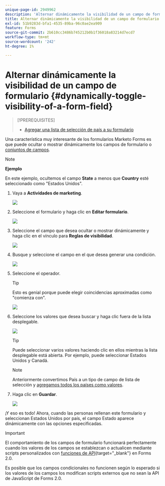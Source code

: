 ```yaml
---
unique-page-id: 2949962
description: 'Alternar dinámicamente la visibilidad de un campo de formulario: documentos de Marketo, documentación del producto'
title: Alternar dinámicamente la visibilidad de un campo de formulario
exl-id: 51b9283d-bfa1-4535-89ba-96c0ae2ea909
feature: Forms
source-git-commit: 2b610cc3486b745212b0b1f36018a83214d7ecd7
workflow-type: tm+mt
source-wordcount: '242'
ht-degree: 1%

---
```


# Alternar dinámicamente la visibilidad de un campo de formulario {#dynamically-toggle-visibility-of-a-form-field}

>[!PREREQUISITES]
>
>* [Agregar una lista de selección de país a su formulario](/help/marketo/product-docs/demand-generation/forms/form-actions/add-a-country-picklist-to-your-form.md)

Una característica muy interesante de los formularios Marketo Forms es que puede ocultar o mostrar dinámicamente los campos de formulario o [conjuntos de campos](/help/marketo/product-docs/demand-generation/forms/form-fields/add-a-fieldset-to-a-form.md).

>[!NOTE]
>
>**Ejemplo**
>
>En este ejemplo, ocultemos el campo **State** a menos que **Country** esté seleccionado como &quot;Estados Unidos&quot;.

1. Vaya a **Actividades de marketing**.

   ![](assets/login-marketing-activities-8.png)

1. Seleccione el formulario y haga clic en **Editar formulario**.

   ![](assets/editform-1.png)

1. Seleccione el campo que desea ocultar o mostrar dinámicamente y haga clic en el vínculo para **Reglas de visibilidad**.

   ![](assets/image2014-9-15-15-3a16-3a0.png)

1. Busque y seleccione el campo en el que desea generar una condición.

   ![](assets/image2014-9-15-15-3a16-3a12.png)

1. Seleccione el operador.

   >[!TIP]
   >
   >Esto es genial porque puede elegir coincidencias aproximadas como &quot;comienza con&quot;.

   ![](assets/image2014-9-15-15-3a16-3a50.png)

1. Seleccione los valores que desea buscar y haga clic fuera de la lista desplegable.

   ![](assets/image2014-9-15-15-3a17-3a4.png)

   >[!TIP]
   >
   >Puede seleccionar varios valores haciendo clic en ellos mientras la lista desplegable está abierta. Por ejemplo, puede seleccionar Estados Unidos y Canadá.

   >[!NOTE]
   >
   >Anteriormente convertimos País a un tipo de campo de lista de selección y [agregamos todos los países como valores](/help/marketo/product-docs/demand-generation/forms/form-actions/add-a-country-picklist-to-your-form.md).

1. Haga clic en **Guardar**.

   ![](assets/image2014-9-15-15-3a18-3a15.png)

¡Y eso es todo! Ahora, cuando las personas rellenan este formulario y seleccionan Estados Unidos por país, el campo Estado aparece dinámicamente con las opciones especificadas.

>[!IMPORTANT]
>
>El comportamiento de los campos de formulario funcionará perfectamente cuando los valores de los campos se establezcan o actualicen mediante scripts personalizados con [funciones de API](https://experienceleague.adobe.com/en/docs/marketo-developer/marketo/javascriptapi/forms-api-reference){target="_blank"} en Forms 2.0.
>
>Es posible que los campos condicionales no funcionen según lo esperado si los valores de los campos los modifican scripts externos que no sean la API de JavaScript de Forms 2.0.
